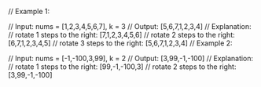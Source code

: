  

// Example 1:

// Input: nums = [1,2,3,4,5,6,7], k = 3
// Output: [5,6,7,1,2,3,4]
// Explanation:
// rotate 1 steps to the right: [7,1,2,3,4,5,6]
// rotate 2 steps to the right: [6,7,1,2,3,4,5]
// rotate 3 steps to the right: [5,6,7,1,2,3,4]
// Example 2:

// Input: nums = [-1,-100,3,99], k = 2
// Output: [3,99,-1,-100]
// Explanation: 
// rotate 1 steps to the right: [99,-1,-100,3]
// rotate 2 steps to the right: [3,99,-1,-100]